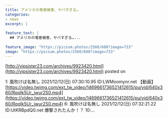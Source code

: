 ```yaml
---
title: アメリカの竜巻被害、ヤバすぎる…
categories:
- news
excerpt: |
  
feature_text: |
  ## アメリカの竜巻被害、ヤバすぎる…...
  
feature_image: "https://picsum.photos/2560/600?image=733"
image: "https://picsum.photos/2560/600?image=733"
---
```


[http://vipsister23.com/archives/9923420.html](http://vipsister23.com/archives/9923420.html)
posted on 

<!--more-->

1: 風吹けば名無し 2021/12/12(日) 07:30:10.95 ID:LWMoomynr.net 【動画】 [https://video.twimg.com/ext_tw_video/1469661736521412615/pu/vid/640x360/RqqIk5Ur_jwur2S0.mp4](https://video.twimg.com/ext_tw_video/1469661736521412615/pu/vid/640x360/RqqIk5Ur_jwur2S0.mp4) 6: 風吹けば名無し 2021/12/12(日) 07:32:21.22 ID:UtKRBpdQ0.net 爆撃されたんか！？ 10:...
